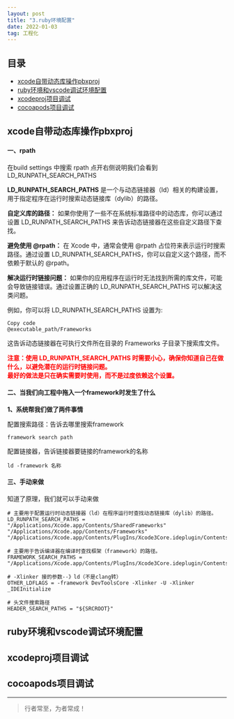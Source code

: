 ```yaml
---
layout: post
title: "3.ruby环境配置"
date: 2022-01-03
tag: 工程化
---
```



## 目录
- [xcode自带动态库操作pbxproj](#content1)   
- [ruby环境和vscode调试环境配置](#content2)   
- [xcodeproj项目调试](#content3)   
- [cocoapods项目调试](#content4)   



<!-- ************************************************ -->
## <a id="content1">xcode自带动态库操作pbxproj</a>

#### **一、rpath**

在build settings 中搜索 rpath 点开右侧说明我们会看到 LD_RUNPATH_SEARCH_PATHS<br>

**LD_RUNPATH_SEARCH_PATHS** 是一个与动态链接器（ld）相关的构建设置，用于指定程序在运行时搜索动态链接库（dylib）的路径。

**自定义库的路径：** 如果你使用了一些不在系统标准路径中的动态库，你可以通过设置 LD_RUNPATH_SEARCH_PATHS 来告诉动态链接器在这些自定义路径下查找。

**避免使用 @rpath：** 在 Xcode 中，通常会使用 @rpath 占位符来表示运行时搜索路径。通过设置 LD_RUNPATH_SEARCH_PATHS，你可以自定义这个路径，而不依赖于默认的 @rpath。

**解决运行时链接问题：** 如果你的应用程序在运行时无法找到所需的库文件，可能会导致链接错误。通过设置正确的 LD_RUNPATH_SEARCH_PATHS 可以解决这类问题。

例如，你可以将 LD_RUNPATH_SEARCH_PATHS 设置为:

```shell
Copy code
@executable_path/Frameworks
```
这告诉动态链接器在可执行文件所在目录的 Frameworks 子目录下搜索库文件。

<span style="color:red;font-weight:bold">注意：使用 LD_RUNPATH_SEARCH_PATHS 时需要小心，确保你知道自己在做什么，以避免潜在的运行时链接问题。<br>
最好的做法是只在确实需要时使用，而不是过度依赖这个设置。</span>

#### **二、当我们向工程中拖入一个framework时发生了什么**

**1、系统帮我们做了两件事情**

配置搜索路径：告诉去哪里搜索framework
```
framework search path
```

配置链接器，告诉链接器要链接的framework的名称
```
ld -framework 名称
```

#### **三、手动来做**
知道了原理，我们就可以手动来做
```shell
# 主要用于配置运行时动态链接器（ld）在程序运行时查找动态链接库（dylib）的路径。
LD_RUNPATH_SEARCH_PATHS = "/Applications/Xcode.app/Contents/SharedFrameworks" "/Applications/Xcode.app/Contents/Frameworks" "/Applications/Xcode.app/Contents/PlugIns/Xcode3Core.ideplugin/Contents/Frameworks"

# 主要用于告诉编译器在编译时查找框架（framework）的路径。
FRAMEWORK_SEARCH_PATHS = "/Applications/Xcode.app/Contents/PlugIns/Xcode3Core.ideplugin/Contents/Frameworks"

# -Xlinker 接的参数--》ld（不是clang转）
OTHER_LDFLAGS = -framework DevToolsCore -Xlinker -U -Xlinker _IDEInitialize

# 头文件搜索路径
HEADER_SEARCH_PATHS = "${SRCROOT}"
```


<!-- ************************************************ -->
## <a id="content2">ruby环境和vscode调试环境配置</a>



<!-- ************************************************ -->
## <a id="content3">xcodeproj项目调试</a>


<!-- ************************************************ -->
## <a id="content4">cocoapods项目调试</a>





----------
>  行者常至，为者常成！


